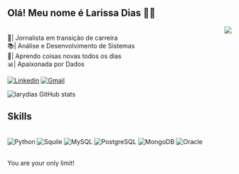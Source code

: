 
  <h2 align "justified">Olá! Meu nome é Larissa Dias 👋🏽 </h2>
  <img align = "right" src= "https://media.discordapp.net/attachments/1075996497407123509/1227375977617686617/prof.png?ex=66282df4&is=6615b8f4&hm=ecf94f7593b2f1aa6bf84705553feecf3a37cd58c436f7eb387b68b665805513&=&format=webp&quality=lossless&width=140&height=140">
  
<p><br>🚀| Jornalista em transição de carreira <br>📚| Análise e Desenvolvimento de Sistemas <br>🌱| Aprendo coisas novas todos os dias<br>📊| Apaixonada por Dados

[![Linkedin](https://img.shields.io/badge/LinkedIn-0077B5?style=for-the-badge&logo=linkedin&logoColor=white)](https://www.linkedin.com/in/larissa-araujo-dias/)
[![Gmail](https://img.shields.io/badge/Gmail-D14836?style=for-the-badge&logo=gmail&logoColor=white)](https://mail.google.com/mail/u/0/#inbox)

![larydias GitHub stats](https://github-readme-stats.vercel.app/api?username=larydias&show_icons=true&theme=dracula)

## Skills

<div style="display: inline_block"><br/>
    <img align="center" alt="Python" src="https://img.shields.io/badge/Python-3776AB?style=for-the-badge&logo=python&logoColor=white" />
    <img align="center" alt="Squile" src="https://img.shields.io/badge/SQLite-07405E?style=for-the-badge&logo=sqlite&logoColor=white" />
    <img align="center" alt="MySQL" src="https://img.shields.io/badge/MySQL-005C84?style=for-the-badge&logo=mysql&logoColor=white" />
    <img align="center" alt="PostgreSQL" src="https://img.shields.io/badge/PostgreSQL-316192?style=for-the-badge&logo=postgresql&logoColor=white" />
    <img align="center" alt="MongoDB" src="https://img.shields.io/badge/MongoDB-4EA94B?style=for-the-badge&logo=mongodb&logoColor=white" />
     <img align="center" alt="Oracle" src="https://img.shields.io/badge/Oracle-F80000?style=for-the-badge&logo=Oracle&logoColor=white" />

</div><br/>

You are your only limit!

